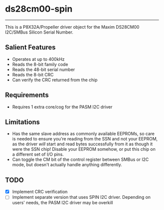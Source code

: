 # ds28cm00-spin 
---------------

This is a P8X32A/Propeller driver object for the Maxim DS28CM00 I2C/SMBus Silicon Serial Number.

## Salient Features

* Operates at up to 400kHz
* Reads the 8-bit family code
* Reads the 48-bit serial number
* Reads the 8-bit CRC
* Can verify the CRC returned from the chip

## Requirements

* Requires 1 extra core/cog for the PASM I2C driver

## Limitations

* Has the same slave address as commonly available EEPROMs, so care is needed to ensure you're reading from the SSN and not your EEPROM, as the driver _will_ start and read bytes successfully from it as though it were the SSN chip! Disable your EEPROM somehow, or put this chip on a different set of I/O pins.
* Can toggle the CM bit of the control register between SMBus or I2C mode, but doesn't actually handle anything differently.

## TODO

- [x] Implement CRC verification
- [ ] Implement separate version that uses SPIN I2C driver. Depending on users' needs, the PASM I2C driver may be overkill
